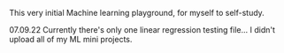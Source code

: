 This very initial Machine learning playground, for myself to self-study. 

07.09.22
Currently there's only one linear regression testing file...
I didn't upload all of my ML mini projects.

